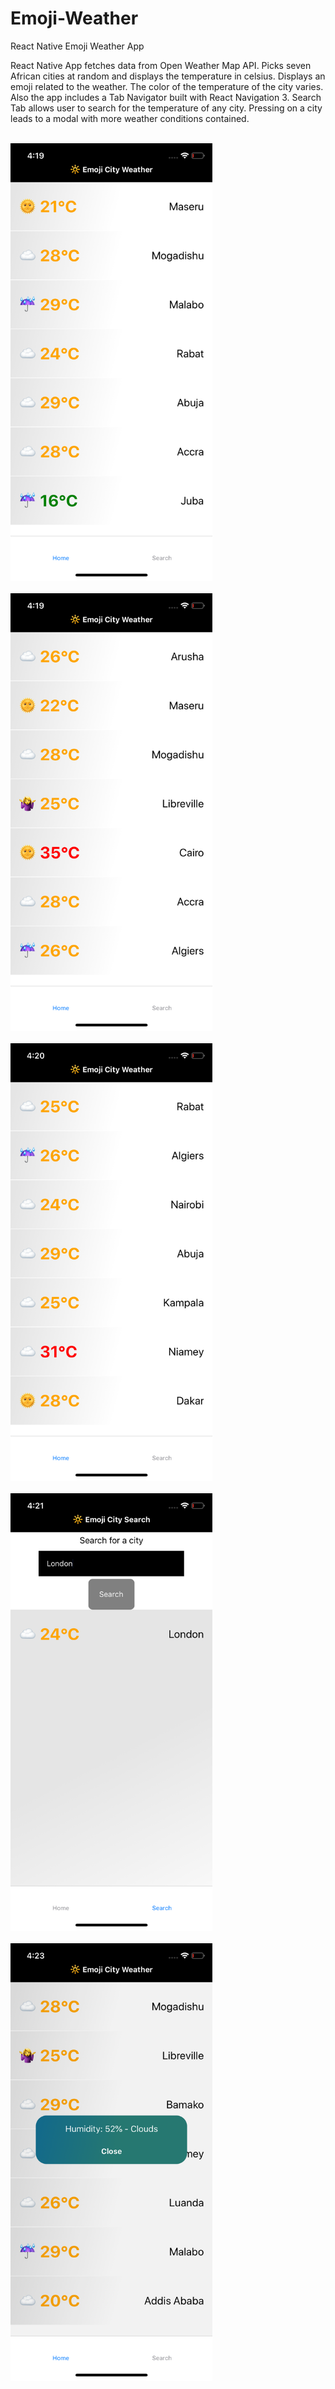 # Emoji-Weather
React Native Emoji Weather App

React Native App fetches data from Open Weather Map API. Picks seven African cities at random and displays the temperature in celsius.
Displays an emoji related to the weather. The color of the temperature of the city varies. Also the app includes a Tab Navigator built with
React Navigation 3. Search Tab allows user to search for the temperature of any city.
Pressing on a city leads to a modal with more weather conditions contained. 

<br>
<img height="700" src="https://github.com/OdongoWaga/Emoji-Weather/blob/master/assets/Simulator%20Screen%20Shot%20-%20iPhone%20X%20-%202019-07-10%20at%2016.19.00.png?raw=true" />
 <br>
 <br>
<img height="700" src="https://github.com/OdongoWaga/Emoji-Weather/blob/master/assets/Simulator%20Screen%20Shot%20-%20iPhone%20X%20-%202019-07-10%20at%2016.19.22.png?raw=true" />
 <br>
  <br>
<img height="700" src="https://github.com/OdongoWaga/Emoji-Weather/blob/master/assets/Simulator%20Screen%20Shot%20-%20iPhone%20X%20-%202019-07-10%20at%2016.20.05.png?raw=true" />
 <br>
 <br>
<img height="700" src="https://github.com/OdongoWaga/Emoji-Weather/blob/master/assets/Simulator%20Screen%20Shot%20-%20iPhone%20X%20-%202019-07-10%20at%2016.21.42.png?raw=true" />
 <br>
 <br>
<img height="700" src="https://github.com/OdongoWaga/Emoji-Weather/blob/master/assets/Simulator%20Screen%20Shot%20-%20iPhone%20X%20-%202019-07-10%20at%2016.23.08.png?raw=true" />
 <br>





